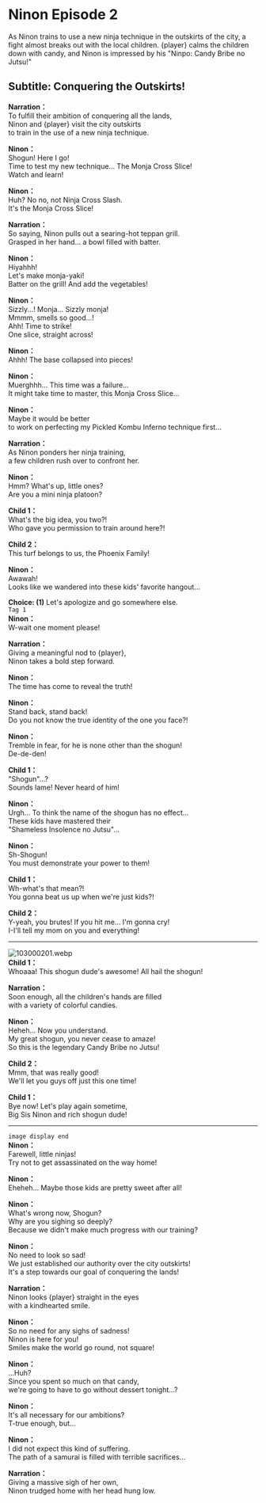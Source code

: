 # Ninon Episode 2
As Ninon trains to use a new ninja technique in the outskirts of the city, a fight almost breaks out with the local children. {player} calms the children down with candy, and Ninon is impressed by his \"Ninpo: Candy Bribe no Jutsu!\"
  
## Subtitle: Conquering the Outskirts!
  
**Narration：**  
To fulfill their ambition of conquering all the lands,  
Ninon and {player} visit the city outskirts  
to train in the use of a new ninja technique.  
  
**Ninon：**  
Shogun! Here I go!  
Time to test my new technique... The Monja Cross Slice!  
Watch and learn!  
  
**Ninon：**  
Huh? No no, not Ninja Cross Slash.  
It's the Monja Cross Slice!  
  
**Narration：**  
So saying, Ninon pulls out a searing-hot teppan grill.  
Grasped in her hand... a bowl filled with batter.  
  
**Ninon：**  
Hiyahhh!  
Let's make monja-yaki!  
Batter on the grill! And add the vegetables!  
  
**Ninon：**  
Sizzly...! Monja... Sizzly monja!  
Mmmm, smells so good...!  
Ahh! Time to strike!  
 One slice, straight across!  
  
**Ninon：**  
Ahhh! The base collapsed into pieces!  
  
**Ninon：**  
Muerghhh... This time was a failure...  
It might take time to master, this Monja Cross Slice...  
  
**Ninon：**  
Maybe it would be better  
to work on perfecting my Pickled Kombu Inferno technique first...  
  
**Narration：**  
As Ninon ponders her ninja training,  
a few children rush over to confront her.  
  
**Ninon：**  
Hmm? What's up, little ones?  
Are you a mini ninja platoon?  
  
**Child 1：**  
What's the big idea, you two?!  
Who gave you permission to train around here?!  
  
**Child 2：**  
This turf belongs to us, the Phoenix Family!  
  
**Ninon：**  
Awawah!  
Looks like we wandered into these kids' favorite hangout...  
  
**Choice: (1)**  Let's apologize and go somewhere else.  
`Tag 1`  
**Ninon：**  
W-wait one moment please!  
  
**Narration：**  
Giving a meaningful nod to {player},  
Ninon takes a bold step forward.  
  
**Ninon：**  
The time has come to reveal the truth!  
  
**Ninon：**  
Stand back, stand back!  
Do you not know the true identity of the one you face?!  
  
**Ninon：**  
Tremble in fear, for he is none other than the shogun!  
De-de-den!  
  
**Child 1：**  
\"Shogun\"...?  
Sounds lame! Never heard of him!  
  
**Ninon：**  
Urgh... To think the name of the shogun has no effect...  
These kids have mastered their  
\"Shameless Insolence no Jutsu\"...  
  
**Ninon：**  
Sh-Shogun!  
You must demonstrate your power to them!  
  
**Child 1：**  
Wh-what's that mean?!  
You gonna beat us up when we're just kids?!  
  
**Child 2：**  
Y-yeah, you brutes! If you hit me... I'm gonna cry!  
I-I'll tell my mom on you and everything!  
  

---  
  
![103000201.webp](https://redive.estertion.win/card/story/103000201.webp)  
**Child 1：**  
Whoaaa! This shogun dude's awesome! All hail the shogun!  
  
**Narration：**  
Soon enough, all the children's hands are filled  
with a variety of colorful candies.  
  
**Ninon：**  
Heheh... Now you understand.  
My great shogun, you never cease to amaze!  
So this is the legendary Candy Bribe no Jutsu!  
  
**Child 2：**  
Mmm, that was really good!  
We'll let you guys off just this one time!  
  
**Child 1：**  
Bye now! Let's play again sometime,  
Big Sis Ninon and rich shogun dude!  
  

---  
  
`image display end`  
**Ninon：**  
Farewell, little ninjas!  
Try not to get assassinated on the way home!  
  
**Ninon：**  
Eheheh... Maybe those kids are pretty sweet after all!  
  
**Ninon：**  
What's wrong now, Shogun?  
Why are you sighing so deeply?  
Because we didn't make much progress with our training?  
  
**Ninon：**  
No need to look so sad!  
We just established our authority over the city outskirts!  
It's a step towards our goal of conquering the lands!  
  
**Narration：**  
Ninon looks {player} straight in the eyes  
with a kindhearted smile.  
  
**Ninon：**  
So no need for any sighs of sadness!  
Ninon is here for you!  
Smiles make the world go round, not square!  
  
**Ninon：**  
...Huh?  
Since you spent so much on that candy,  
we're going to have to go without dessert tonight...?  
  
**Ninon：**  
It's all necessary for our ambitions?  
T-true enough, but...  
  
**Ninon：**  
I did not expect this kind of suffering.  
The path of a samurai is filled with terrible sacrifices...  
  
**Narration：**  
Giving a massive sigh of her own,  
Ninon trudged home with her head hung low.  
